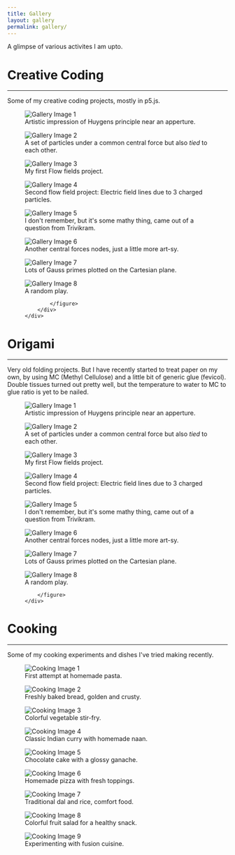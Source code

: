 ```yaml
---
title: Gallery
layout: gallery
permalink: gallery/
---
```


<p>A glimpse of various activites I am upto.</p>


<div class="gallery">
    <h1>Creative Coding</h1>
    <hr>
    <p>Some of my creative coding projects, mostly in p5.js.</p>
    <div class="gallery-container">
        <!-- <h2>Some p5.js stuff:</h2> -->
        <div class="gallery-item">
            <figure>
                <img src="{{ '../assets/images/gallery/gallery_1.png' | relative_url }}" alt="Gallery Image 1">
                <figcaption>Artistic impression of Huygens principle near an apperture.</figcaption>
            </figure>
        </div>
        <div class="gallery-item">
            <figure>
                <img src="{{ '../assets/images/gallery/gallery_2.png' | relative_url }}" alt="Gallery Image 2">
                <figcaption>A set of particles under a common central force but also <em>tied</em> to each other.
                </figcaption>
            </figure>
        </div>
        <div class="gallery-item">
            <figure>
                <img src="{{ '../assets/images/gallery/gallery_3.png' | relative_url }}" alt="Gallery Image 3">
                <figcaption>My first Flow fields project.</figcaption>
            </figure>
        </div>
        <div class="gallery-item">
            <figure>
                <img src="{{ '../assets/images/gallery/gallery_4.png' | relative_url }}" alt="Gallery Image 4">
                <figcaption>Second flow field project: Electric field lines due to 3 charged particles.</figcaption>
            </figure>
        </div>
        <div class="gallery-item">
            <figure>
                <img src="{{ '../assets/images/gallery/gallery_5.png' | relative_url }}" alt="Gallery Image 5">
                <figcaption>I don't remember, but it's some mathy thing, came out of a question from Trivikram.
                </figcaption>
            </figure>
        </div>
        <div class="gallery-item">
            <figure>
                <img src="{{ '../assets/images/gallery/gallery_6.png' | relative_url }}" alt="Gallery Image 6">
                <figcaption>Another central forces nodes, just a little more art-sy.</figcaption>
            </figure>
        </div>
        <div class="gallery-item">
            <figure>
                <img src="{{ '../assets/images/gallery/gallery_7.png' | relative_url }}" alt="Gallery Image 7">
                <figcaption>Lots of Gauss primes plotted on the Cartesian plane.</figcaption>
            </figure>
        </div>
        <div class="gallery-item">
            <figure>
                <img src="{{ '../assets/images/gallery/gallery_8.png' | relative_url }}" alt="Gallery Image 8">
                <figcaption>A random play. </figcaption>

            </figure>
        </div>
    </div>
</div>


<div class="gallery">
    <h1>Origami</h1>
    <hr>
    <p> Very old folding projects. But I have recently started to treat paper on my own, by using MC (Methyl Cellulose)
        and a little bit of generic glue (fevicol). Double tissues turned out pretty well, but the temperature to water
        to MC to glue ratio is yet to be nailed. </p>
<div class="gallery-container">
    <!-- <h2>Some p5.js stuff:</h2> -->
    <div class="gallery-item">
        <figure>
            <img src="{{ '../assets/images/gallery/origami/gallery_1.png' | relative_url }}" alt="Gallery Image 1">
            <figcaption>Artistic impression of Huygens principle near an apperture.</figcaption>
        </figure>
    </div>
    <div class="gallery-item">
        <figure>
            <img src="{{ '../assets/images/gallery/origami/gallery_2.png' | relative_url }}" alt="Gallery Image 2">
            <figcaption>A set of particles under a common central force but also <em>tied</em> to each other.
            </figcaption>
        </figure>
    </div>
    <div class="gallery-item">
        <figure>
            <img src="{{ '../assets/images/gallery/origami/gallery_3.png' | relative_url }}" alt="Gallery Image 3">
            <figcaption>My first Flow fields project.</figcaption>
        </figure>
    </div>
    <div class="gallery-item">
        <figure>
            <img src="{{ '../assets/images/gallery/origami/gallery_4.png' | relative_url }}" alt="Gallery Image 4">
            <figcaption>Second flow field project: Electric field lines due to 3 charged particles.</figcaption>
        </figure>
    </div>
    <div class="gallery-item">
        <figure>
            <img src="{{ '../assets/images/gallery/origami/gallery_5.png' | relative_url }}" alt="Gallery Image 5">
            <figcaption>I don't remember, but it's some mathy thing, came out of a question from Trivikram.
            </figcaption>
        </figure>
    </div>
    <div class="gallery-item">
        <figure>
            <img src="{{ '../assets/images/gallery/origami/gallery_6.png' | relative_url }}" alt="Gallery Image 6">
            <figcaption>Another central forces nodes, just a little more art-sy.</figcaption>
        </figure>
    </div>
    <div class="gallery-item">
        <figure>
            <img src="{{ '../assets/images/gallery/origami/gallery_7.png' | relative_url }}" alt="Gallery Image 7">
            <figcaption>Lots of Gauss primes plotted on the Cartesian plane.</figcaption>
        </figure>
    </div>
    <div class="gallery-item">
        <figure>
            <img src="{{ '../assets/images/gallery/origami/gallery_8.png' | relative_url }}" alt="Gallery Image 8">
            <figcaption>A random play. </figcaption>

        </figure>
    </div>
</div>
</div>


<div class="gallery">
    <h1>Cooking</h1>
    <hr>
    <p>Some of my cooking experiments and dishes I've tried making recently.</p>
<div class="gallery-container">
    <div class="gallery-item">
        <figure>
            <img src="{{ '../assets/images/gallery/cooking/gallery_1.png' | relative_url }}" alt="Cooking Image 1">
            <figcaption>First attempt at homemade pasta.</figcaption>
        </figure>
    </div>
    <div class="gallery-item">
        <figure>
            <img src="{{ '../assets/images/gallery/cooking/gallery_2.png' | relative_url }}" alt="Cooking Image 2">
            <figcaption>Freshly baked bread, golden and crusty.</figcaption>
        </figure>
    </div>
    <div class="gallery-item">
        <figure>
            <img src="{{ '../assets/images/gallery/cooking/gallery_3.png' | relative_url }}" alt="Cooking Image 3">
            <figcaption>Colorful vegetable stir-fry.</figcaption>
        </figure>
    </div>
    <div class="gallery-item">
        <figure>
            <img src="{{ '../assets/images/gallery/cooking/gallery_4.png' | relative_url }}" alt="Cooking Image 4">
            <figcaption>Classic Indian curry with homemade naan.</figcaption>
        </figure>
    </div>
    <div class="gallery-item">
        <figure>
            <img src="{{ '../assets/images/gallery/cooking/gallery_5.png' | relative_url }}" alt="Cooking Image 5">
            <figcaption>Chocolate cake with a glossy ganache.</figcaption>
        </figure>
    </div>
    <div class="gallery-item">
        <figure>
            <img src="{{ '../assets/images/gallery/cooking/gallery_6.png' | relative_url }}" alt="Cooking Image 6">
            <figcaption>Homemade pizza with fresh toppings.</figcaption>
        </figure>
    </div>
    <div class="gallery-item">
        <figure>
            <img src="{{ '../assets/images/gallery/cooking/gallery_7.png' | relative_url }}" alt="Cooking Image 7">
            <figcaption>Traditional dal and rice, comfort food.</figcaption>
        </figure>
    </div>
    <div class="gallery-item">
        <figure>
            <img src="{{ '../assets/images/gallery/cooking/gallery_8.png' | relative_url }}" alt="Cooking Image 8">
            <figcaption>Colorful fruit salad for a healthy snack.</figcaption>
        </figure>
    </div>
    <div class="gallery-item">
        <figure>
            <img src="{{ '../assets/images/gallery/cooking/gallery_9.png' | relative_url }}" alt="Cooking Image 9">
            <figcaption>Experimenting with fusion cuisine.</figcaption>
        </figure>
    </div>
</div>
</div>


